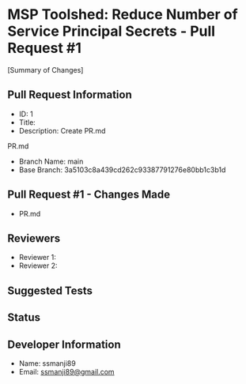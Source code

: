 ﻿# MSP Toolshed: Reduce Number of Service Principal Secrets - Pull Request #1

[Summary of Changes]

## Pull Request Information
- ID: 1
- Title:
- Description: Create PR.md


PR.md
- Branch Name: main
- Base Branch: 3a5103c8a439cd262c93387791276e80bb1c3b1d

## Pull Request #1 - Changes Made 

- PR.md 


## Reviewers
- Reviewer 1:
- Reviewer 2:

## Suggested Tests

## Status

## Developer Information
- Name: ssmanji89
- Email: ssmanji89@gmail.com
